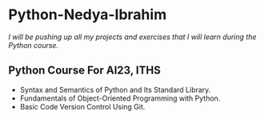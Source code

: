 


# Python-Nedya-Ibrahim

*I will be pushing up all my projects and exercises that I will learn during the Python course.* 



 Python Course For **AI23**, ITHS
 --
- Syntax and Semantics of Python and Its Standard Library.
- Fundamentals of Object-Oriented Programming with Python.
- Basic Code Version Control Using Git.


```python



```
